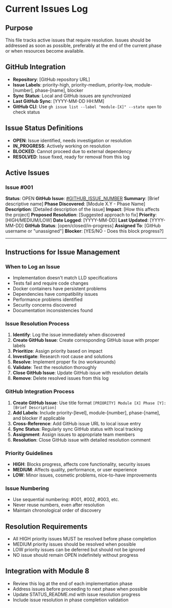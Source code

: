 # Current Issues Log

## Purpose
This file tracks active issues that require resolution. Issues should be addressed as soon as possible, preferably at the end of the current phase or when resources become available.

## GitHub Integration
- **Repository**: [GitHub repository URL]
- **Issue Labels**: priority-high, priority-medium, priority-low, module-[number], phase-[name], blocker
- **Sync Status**: Local and GitHub issues are synchronized
- **Last GitHub Sync**: [YYYY-MM-DD HH:MM]
- **GitHub CLI**: Use `gh issue list --label "module-[X]" --state open` to check status

## Issue Status Definitions
- **OPEN**: Issue identified, needs investigation or resolution
- **IN_PROGRESS**: Actively working on resolution
- **BLOCKED**: Cannot proceed due to external dependency
- **RESOLVED**: Issue fixed, ready for removal from this log

## Active Issues

### Issue #001
**Status**: OPEN
**GitHub Issue**: [#GITHUB_ISSUE_NUMBER](https://github.com/[owner]/[repo]/issues/[number])
**Summary**: [Brief descriptive name]
**Phase Discovered**: [Module X.Y - Phase Name]
**Description**: [Detailed description of the issue]
**Impact**: [How this affects the project]
**Proposed Resolution**: [Suggested approach to fix]
**Priority**: [HIGH/MEDIUM/LOW]
**Date Logged**: [YYYY-MM-DD]
**Last Updated**: [YYYY-MM-DD]
**GitHub Status**: [open/closed/in-progress]
**Assigned To**: [GitHub username or "unassigned"]
**Blocker**: [YES/NO - Does this block progress?]

---

## Instructions for Issue Management

### When to Log an Issue
- Implementation doesn't match LLD specifications
- Tests fail and require code changes
- Docker containers have persistent problems
- Dependencies have compatibility issues
- Performance problems identified
- Security concerns discovered
- Documentation inconsistencies found

### Issue Resolution Process
1. **Identify**: Log the issue immediately when discovered
2. **Create GitHub Issue**: Create corresponding GitHub issue with proper labels
3. **Prioritize**: Assign priority based on impact
4. **Investigate**: Research root cause and solutions
5. **Resolve**: Implement proper fix (no workarounds)
6. **Validate**: Test the resolution thoroughly
7. **Close GitHub Issue**: Update GitHub issue with resolution details
8. **Remove**: Delete resolved issues from this log

### GitHub Integration Process
1. **Create GitHub Issue**: Use title format `[PRIORITY] Module [X] Phase [Y]: [Brief Description]`
2. **Add Labels**: Include priority-[level], module-[number], phase-[name], and blocker if applicable
3. **Cross-Reference**: Add GitHub issue URL to local issue entry
4. **Sync Status**: Regularly sync GitHub status with local tracking
5. **Assignment**: Assign issues to appropriate team members
6. **Resolution**: Close GitHub issue with detailed resolution comment

### Priority Guidelines
- **HIGH**: Blocks progress, affects core functionality, security issues
- **MEDIUM**: Affects quality, performance, or user experience
- **LOW**: Minor issues, cosmetic problems, nice-to-have improvements

### Issue Numbering
- Use sequential numbering: #001, #002, #003, etc.
- Never reuse numbers, even after resolution
- Maintain chronological order of discovery

## Resolution Requirements
- All HIGH priority issues MUST be resolved before phase completion
- MEDIUM priority issues should be resolved when possible
- LOW priority issues can be deferred but should not be ignored
- NO issue should remain OPEN indefinitely without progress

## Integration with Module 8
- Review this log at the end of each implementation phase
- Address issues before proceeding to next phase when possible
- Update STATUS_README.md with issue resolution progress
- Include issue resolution in phase completion validation
